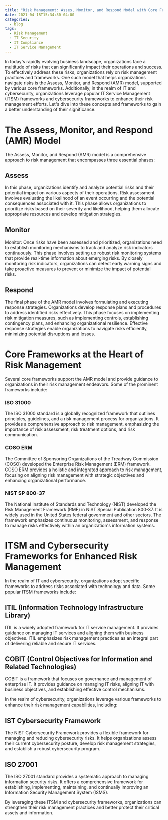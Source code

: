 ```yaml
---
title: "Risk Management: Asses, Monitor, and Respond Model with Core Frameworks"
date: 2021-04-18T15:34:30-04:00
categories:
  - blog
tags:
  - Risk Management
  - IT Security
  - IT Compliance
  - IT Service Management
---
```


In today's rapidly evolving business landscape, organizations face a multitude of risks that can significantly impact their operations and success. To effectively address these risks, organizations rely on risk management practices and frameworks. One such model that helps organizations navigate risks is the Assess, Monitor, and Respond (AMR) model, supported by various core frameworks. Additionally, in the realm of IT and cybersecurity, organizations leverage popular IT Service Management (ITSM) frameworks and cybersecurity frameworks to enhance their risk management efforts. Let's dive into these concepts and frameworks to gain a better understanding of their significance.

# The Assess, Monitor, and Respond (AMR) Model
The Assess, Monitor, and Respond (AMR) model is a comprehensive approach to risk management that encompasses three essential phases:

## Assess

In this phase, organizations identify and analyze potential risks and their potential impact on various aspects of their operations. Risk assessment involves evaluating the likelihood of an event occurring and the potential consequences associated with it. This phase allows organizations to prioritize risks based on their severity and likelihood, helping them allocate appropriate resources and develop mitigation strategies.

## Monitor

Monitor: Once risks have been assessed and prioritized, organizations need to establish monitoring mechanisms to track and analyze risk indicators continuously. This phase involves setting up robust risk monitoring systems that provide real-time information about emerging risks. By closely monitoring risk indicators, organizations can detect early warning signs and take proactive measures to prevent or minimize the impact of potential risks.

## Respond 

The final phase of the AMR model involves formulating and executing response strategies. Organizations develop response plans and procedures to address identified risks effectively. This phase focuses on implementing risk mitigation measures, such as implementing controls, establishing contingency plans, and enhancing organizational resilience. Effective response strategies enable organizations to navigate risks efficiently, minimizing potential disruptions and losses.

# Core Frameworks at the Heart of Risk Management

Several core frameworks support the AMR model and provide guidance to organizations in their risk management endeavors. Some of the prominent frameworks include:

### ISO 31000

The ISO 31000 standard is a globally recognized framework that outlines principles, guidelines, and a risk management process for organizations. It provides a comprehensive approach to risk management, emphasizing the importance of risk assessment, risk treatment options, and risk communication.

### COSO ERM

The Committee of Sponsoring Organizations of the Treadway Commission (COSO) developed the Enterprise Risk Management (ERM) framework. COSO ERM provides a holistic and integrated approach to risk management, focusing on aligning risk management with strategic objectives and enhancing organizational performance.

### NIST SP 800-37

The National Institute of Standards and Technology (NIST) developed the Risk Management Framework (RMF) in NIST Special Publication 800-37. It is widely used in the United States federal government and other sectors. The framework emphasizes continuous monitoring, assessment, and response to manage risks effectively within an organization's information systems.

# ITSM and Cybersecurity Frameworks for Enhanced Risk Management

In the realm of IT and cybersecurity, organizations adopt specific frameworks to address risks associated with technology and data. Some popular ITSM frameworks include:

## ITIL (Information Technology Infrastructure Library)

ITIL is a widely adopted framework for IT service management. It provides guidance on managing IT services and aligning them with business objectives. ITIL emphasizes risk management practices as an integral part of delivering reliable and secure IT services.

## COBIT (Control Objectives for Information and Related Technologies)

COBIT is a framework that focuses on governance and management of enterprise IT. It provides guidance on managing IT risks, aligning IT with business objectives, and establishing effective control mechanisms.

In the realm of cybersecurity, organizations leverage various frameworks to enhance their risk management capabilities, including:

## IST Cybersecurity Framework

The NIST Cybersecurity Framework provides a flexible framework for managing and reducing cybersecurity risks. It helps organizations assess their current cybersecurity posture, develop risk management strategies, and establish a robust cybersecurity program.

## ISO 27001

The ISO 27001 standard provides a systematic approach to managing information security risks. It offers a comprehensive framework for establishing, implementing, maintaining, and continually improving an Information Security Management System (ISMS).

By leveraging these ITSM and cybersecurity frameworks, organizations can strengthen their risk management practices and better protect their critical assets and information.
